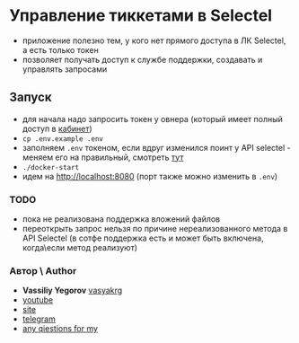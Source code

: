 # Управление тиккетами в Selectel

- приложение полезно тем, у кого нет прямого доступа в ЛК Selectel, а есть только токен
- позволяет получать доступ к службе поддержки, создавать и управлять запросами


## Запуск
- для начала надо запросить токен у овнера (который имеет полный доступ в [кабинет](https://my.selectel.ru/profile/apikeys))
- `cp .env.example .env`
- заполняем `.env` токеном, если вдруг изменился поинт у API selectel - меняем его на правильный, смотреть [тут](https://developers.selectel.ru/docs/control-panel/tickets/)
- `./docker-start`
- идем на [http://localhost:8080](http://localhost:8080) (порт также можно изменить в `.env`)


### TODO
- пока не реализована поддержка вложений файлов
- переоткрыть запрос нельзя по причине нереализованного метода в API Selectel (в сотфе поддержка есть и может быть включена, когда\если метод реализуют)


### Автор \ Author
- **Vassiliy Yegorov** [vasyakrg](https://github.com/vasyakrg)
- [youtube](https://youtube.com/realmanual)
- [site](https://vk.com/realmanual)
- [telegram](https://t.me/realmanual)
- [any qiestions for my](https://t.me/realmanual_group)
